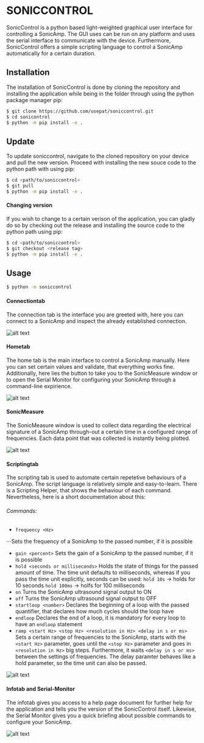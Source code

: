 # SONICCONTROL

SonicControl is a python based light-weighted graphical user interface for controlling a SonicAmp. The GUI uses can be run on any platform and uses the serial interface to communicate with the device. Furthermore, SonicControl offers a simple scripting language to control a SonicAmp automatically for a certain duration.

## Installation

The installation of SonicControl is done by cloning the repository and installing the application while being in the folder through using the python package manager pip:
```bash
$ git clone https://github.com/usepat/soniccontrol.git
$ cd sonicontrol
$ python -m pip install -e .
```

## Update
To update soniccontrol, navigate to the cloned repository on your device and pull the new version. Proceed with installing the new souce code to the python path with using pip:
```bash
$ cd <path/to/soniccontrol>
$ git pull
$ python -m pip install -e .
```

#### Changing version
If you wish to change to a certain verison of the application, you can gladly do so by checking out the release and installing the source code to the python path using pip:
```bash
$ cd <path/to/soniccontrol>
$ git checkout <release tag>
$ python -m pip install -e .
```

## Usage
```bash
$ python -m soniccontrol
```

#### Connectiontab
The connection tab is the interface you are greeted with, here you can connect to a SonicAmp and inspect the already established connection.

![alt text](docs/pictures/connectiontab.png)

#### Hometab
The home tab is the main interface to control a SonicAmp manually. Here you can set certain values and validate, that everything works fine. Additionally, here lies the button to take you to the SonicMeasure window or to open the Serial Monitor for configuring your SonicAmp through a command-line expirience.

![alt text](docs/pictures/hometab.png)

#### SonicMeasure
The SonicMeasure window is used to collect data regarding the electrical signature of a SonicAmp through-out a certain time in a configured range of frequencies. Each data point that was collected is instantly being plotted.

![alt text](docs/pictures/sonicmeasure.png)

#### Scriptingtab
The scripting tab is used to automate certain repetetive behaviours of a SonicAmp. The script language is relatively simple and easy-to-learn. There is a Scripting Helper, that shows the behaviour of each command. Nevertheless, here is a short documentation about this:

###### Commands:
- ```frequency <Hz>```
  
⋅⋅⋅Sets the frequency of a SonicAmp to the passed number, if it is possible

- ```gain <percent>```
  Sets the gain of a SonicAmp tp the passed number, if it is possible
- ```hold <seconds or milliseconds>```
  Holds the state of things for the passed amount of time. The time unit defaults to milliseconds, whereas if you pass the time unit explicitly, seconds can be used:
    ``hold 10s`` -> holds for 10 seconds
    ``hold 100ms`` -> holfs for 100 milliseconds
- ```on```
  Turns the SonicAmp ultrasound signal output to ON
- ```off```
  Turns the SonicAmp ultrasound signal output to OFF
- ```startloop <number>```
  Declares the beginning of a loop with the passed quantifier, that declares how much cycles should the loop have
- ```endloop```
  Declares the end of a loop, it is mandatory for every loop to have an ``endloop`` statement
- ```ramp <start Hz> <stop Hz> <resolution in Hz> <delay in s or ms>```
  Sets a certain range of frequencies to the SonicAmp, starts with the ``<start Hz>`` parameter, goes until the ``<stop Hz>`` parameter and goes in ``<resolution in Hz>`` big steps. Furthermore, it waits ``<delay in s or ms>`` between the settings of frequencies. The delay paramter behaves like a hold parameter, so the time unit can also be passed.

![alt text](docs/pictures/scriptingtab.png)

#### Infotab and Serial-Monitor
The infotab gives you access to a help page document for further help for the application and tells you the version of the SonicControl itself. Likewise, the Serial Monitor gives you a quick briefing about possible commands to configure your SonicAmp.

![alt text](docs/pictures/infotab_serialmonitor.png)
